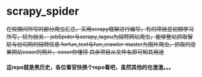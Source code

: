 # scrapy_spider

~~在校期间所写的部分爬虫汇总，采用scrapy框架进行编写，有的项目是初期学习所写，较为拙劣．
jobSpider与scrapy_lagou为招聘网站爬虫，能够整站抓取智联与拉勾网的招聘信息
forfun_text与fun_crawler-master为图片爬虫，抓取的是某网站coser的照片，coser你懂得
其余项目从文件名即可知其用途~~ 

#### 这repo就是黑历史，各位看官快换个repo看吧，虽然其他的也渣渣。。。

